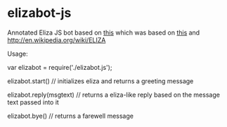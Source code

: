 elizabot-js
===========

Annotated Eliza JS bot based on [this](https://github.com/brandongmwong/elizabot-js) which was based on [this](http://www.masswerk.at/elizabot) and http://en.wikipedia.org/wiki/ELIZA

Usage:

var elizabot = require('./elizabot.js');

elizabot.start()          // initializes eliza and returns a greeting message

elizabot.reply(msgtext)   // returns a eliza-like reply based on the message text passed into it

elizabot.bye()            // returns a farewell message